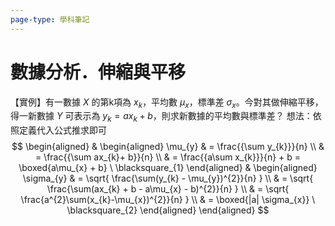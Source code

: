 ```yaml
---
page-type: 學科筆記
---
```

# 數據分析．伸縮與平移
【實例】有一數據 $X$ 的第k項為 $x_k$，平均數 $\mu_{x}$，標準差 $\sigma_{x}$。今對其做伸縮平移，得一新數據 $Y$ 可表示為 $y_{k}=ax_{k}+b$，則求新數據的平均數與標準差？
想法：依照定義代入公式推求即可
$$
\begin{aligned}
 & \begin{aligned}
\mu_{y}  & = \frac{{\sum y_{k}}}{n} \\
 & = \frac{{\sum ax_{k}+ b}}{n} \\
 & = \frac{{a\sum x_{k}}}{n} + b = \boxed{a\mu_{x} + b} \ \blacksquare_{1}
\end{aligned}  & \begin{aligned}
\sigma_{y}  & = \sqrt{ \frac{\sum(y_{k} - \mu_{y})^{2}}{n} } \\
 & = \sqrt{ \frac{\sum(ax_{k} + b - a\mu_{x} - b)^{2}}{n} } \\
 & = \sqrt{ \frac{a^{2}\sum(x_{k}-\mu_{x})^{2}}{n} } \\
 & = \boxed{|a| \sigma_{x}} \ \blacksquare_{2}
\end{aligned}
\end{aligned}
$$
